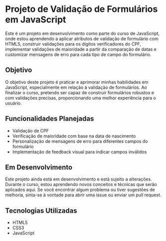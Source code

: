# Projeto de Validação de Formulários em JavaScript

Este é um projeto em desenvolvimento como parte do curso de JavaScript, onde estou aprendendo a aplicar atributos de validação de formulário com HTML5, construir validações para os dígitos verificadores do CPF, implementar validações de maioridade a partir da comparação de datas e customizar mensagens de erro para cada tipo de campo do formulário.

## Objetivo

O objetivo deste projeto é praticar e aprimorar minhas habilidades em JavaScript, especialmente em relação à validação de formulários. Ao finalizar o curso, pretendo ser capaz de construir formulários robustos e com validações precisas, proporcionando uma melhor experiência para o usuário.

## Funcionalidades Planejadas

- Validação de CPF
- Verificação de maioridade com base na data de nascimento
- Personalização de mensagens de erro para diferentes campos do formulário
- Implementação de feedback visual para indicar campos inválidos

## Em Desenvolvimento

Este projeto ainda está em desenvolvimento e está sujeito a alterações. Durante o curso, estou aprendendo novos conceitos e técnicas que serão aplicados aqui. Se você encontrar algum problema ou tiver sugestões de melhoria, sinta-se à vontade para abrir uma issue ou enviar um pull request.

## Tecnologias Utilizadas

- HTML5
- CSS3
- JavaScript

